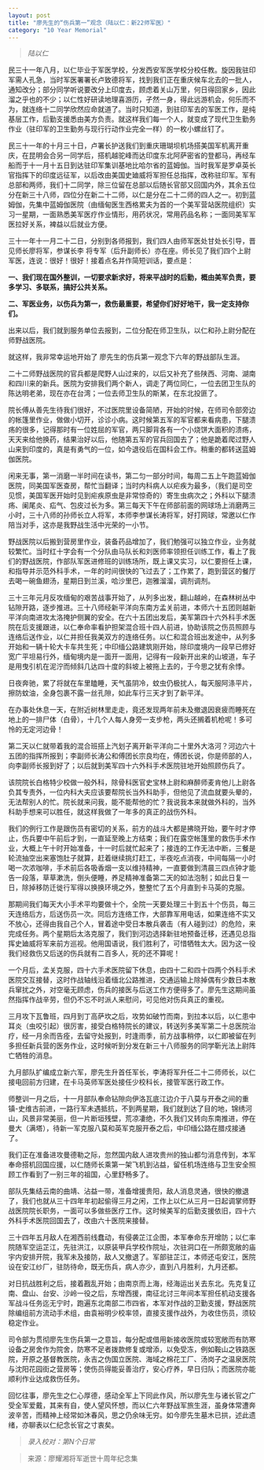 ```yaml
---
layout: post
title: "廖先生的“伤兵第一”观念（陆以仁：新22师军医）"
category: "10 Year Memorial"
---
```


> *陆以仁*

民三十一年八月，以仁毕业于军医学校，分发西安军医学校分校任教。旋因我驻印军需人孔急，当时军医署署长卢致德将军，找到我们正在重庆候车北去的一批人，通知改分；部分同学听说要改分上印度去，顾虑着关山万里，何日得回家乡，因此溜之乎也的不少；以仁性好研读地理喜游历，孑然一身，得此远游机会，何乐而不为，就连络十二同学欣然应命就道了。当时只知道，到驻印军去的军医工作，是纯基层工作，后勤支援悉由美方负责。就这样我们每一个人，就变成了现代卫生勤务作业（驻印军的卫生勤务与现行行动作业完全一样）的一枚小螺丝钉了。

民三十一年的十月三十日，卢署长护送我们到重庆珊瑚坝机场搭美国军机离开重庆，在昆明会合另一同学后，搭机越驼峰而达印度东北阿萨密省的登都马，再经车船而于十一月十五日到达驻印军集训基地比哈尔省的蓝姆伽。当时我军是罗卓英长官指挥下的印度远征军，以后改由美国史廸威将军担任总指挥，改称驻印军。军有总部和两师，我们十二同学，除三位留在总部以后随长官部又回国内外，其余五位分在新三十八师，四位分在新二十二师，以仁是分在二十二师的四人之一。初到蓝姆伽，先集中蓝姆伽医院（由缅甸医生西格累夫为首的一个美军营站医院组织）实习一星期，一面熟悉美军医疗作业情形，用药状况，常用药品名称；一面同美军军医拉好关系，裨益以后就业方便。

三十一年十一月二十二日，分别到各师报到，我们四人由师军医处甘处长引导，晋见师长廖将军，参谋长李 将专军（后升副师长）亦在座。师长见了我们四个上尉军医，连说：很好！很好！接着点名并作简短训话，要点是：

**一、我们现在国外整训，一切要求新求好，将来平战时的后勤，概由美军负责，要多学习、多联系，搞好公共关系。**

**二、军医业务，以伤兵为第一，救伤最重要，希望你们好好地干，我一定支持你们。**

出来以后，我们就到服务单位去报到，二位分配在师卫生队，以仁和孙上尉分配在师野战医院。

就这样，我非常幸运地开始了 廖先生的伤兵第一观念下六年的野战部队生涯。

二十二师野战医院的官兵都是爬野人山过来的，以后又补充了些陕西、河南、湖南和四川来的新兵。医院为安排我们两个新人，调走了两位同仁，一位去团卫生队的陈达明老弟，现在亦在台湾；一位去师卫生队的斯某，在东北投匪了。

院长傅从善先生待我们很好，不过医院里设备简陋，开始的时候，在师司令部旁边的帐篷里作业，做做小切开，诊诊小病。这时候第五军的军官都来看病患，下腿溃疡的很多，记得那时有一位姓屈的军官，两只脚背各有一个小烧饼大面积的溃疡，天天来给他换药，结果治好以后，他随第五军的官兵回国去了；他是跪着爬过野人山来到印度的，真是有勇气的一位，如今退役后在国科会工作。稍重的都转送蓝姆伽医院。

闲来无事，第一消磨一半时间在读书，第二匀一部分时间，每周二五上午跑蓝姆伽医院，同美国军医查房，帮忙当翻译；当时内科病人以疟疾为最多，（我们是司空见惯，美国军医开始时见到疟疾原虫是非常惊奇的）寄生虫病次之；外科以下腿溃疡、阑尾炎、疝气、包皮过长为多。第三每天下午在师部前面的网球场上消磨两三小时，三十八师的孙师长立人将军，本师李参谋长涛将军，好打网球，常邀以仁作陪当对手，这亦是我野战生活中光荣的一小节。

野战医院以后搬到营房里作业，装备药品增加了，我们勉强可以独立作业，业务就较繁忙。当时红十字会有一个分队由马队长和刘医师率领担任训练工作，看上了我们的野战医院，作部队军医进修班的训练场所，既上课又实习，以仁要担任上课，和指导并示范外科手术，一年的时间很快的飞过去了；工作累了，跑到营区的餐厅去喝一碗鱼翅汤，星期日到兰溪，哈沙里巴，迦雅溜溜，调剂调剂。


三十三年元月反攻缅甸的艰苦战事开始了，从列多出发，翻山越岭，在森林树丛中钻隙开路，逐步推进。三十八师经新平洋向东南方孟关前进，本师六十五团则越新平洋向南进攻太洛掩护侧翼的安全。在六十五团出发后，美军第四十六外科手术医院在后支援跟进，以仁奉命率看护担架混合班十四人前进，协助该院之伤员照顾与连络后送作业，以仁并担任我美双方的连络任务。以仁和混合班出发途中，从列多开始和一辆十轮大卡车共生死；中印缅公路建筑刚开始，除印度境内一段早已修好宽广平坦易行外，缅甸境内是一面开一面用，记得有一段新开出来的山坡道，车子是用曳引机在泥泞而倾斜几达四十度的斜坡上被拖上去的，于今思之犹有余悸。

日夜奔驰，累了将就在车里瞌睡，天气虽阴冷，蚊虫仍极扰人，每天服阿涤平片，擦防蚊油，全身包裹不露一丝孔隙，如此车行三天才到了新平洋。

在办事处休息一天，在附近树林里走走，竟还发现两年前未及撤退因衰疲而睡死在地上的一排尸体（白骨），十几个人每人身旁一支步枪，两头还搁着机枪呢！多可怜的无定河边骨！

第二天以仁就带着我的混合班搭上汽划子离开新平洋向二十里外大洛河？河边六十五团的指挥所报到；李副师长涛公和傅团长宗良均在，傅团长说，你是师部的人，向李副师长报到好了；以后就到美军四十六外科手术医院驻地开始照顾伤兵了。

该院院长白格特少校做一般外科，除骨科医官史宝林上尉和麻醉师麦肯他儿上尉各负其专责外，一位内科大夫应该要帮院长当外科助手，但他见了流血就要头晕的，无法帮别人的忙。院长就来问我，能不能帮他的忙？我说我本来就做外科的，当外科助手想来可以胜任，就这样我做了一年多的真正的战伤外科。

我们的例行工作是跟伤员有密切的关系，前方的战斗大都是拂晓开始，要午时才停止，伤兵要中午前后才到，一直延至晚上方结束；我们在露空帐篷里的救伤手术作业，大概上午十时开始准备，十一时后就忙起来了；接连的工作无法中断，三餐是轮流抽空出来塞饱肚子就算，赶着继续挑灯赶工，半夜吃点消夜，中间每隔一小时喝一次浓咖啡，手术前后各吸香烟一支以维持精神，一直要做到清晨三四点钟才能告一段落，草草漱洗，倒头便睡，养足精神准备第二天的如法泡制；如此日复一日，除掉移防迁徙行军得以换换环境之外，整整忙了五个月直到卡马英的克服。

那期间我们每天大小手术平均要做十个，全院一天要处理三十到五十个伤员，每三天连络后方，后送伤员一次。同后方连络工作，大部靠军用电话，如果连络不实又不放心，还得由我自己个人，冒着途中受日本散兵袭击（有人碰到过）的危险，来完成任务。两个星期后太洛克服了，我们到河边选择新驻地预备迁移，还遇见总指挥史廸威将军来前方巡视。他用国语说，我们胜利了，可惜牺牲太大。因为这一役我们经救伤又后送的伤兵就有二百多人，死的还不算呢！

一个月后，孟关克服，四十六手术医院留下休息，由四十二和四十四两个外科手术医院交互接替，这时作战轴线沿着缅北公路推进，交通运输上除掉偶有少数日本散兵窜扰之外，对空毫无顾虑，伤兵的接医与后送工作方便得多了。廖先生这期间虽然指挥作战辛劳，但仍不忘不时派人来慰问，可见他对伤兵真正的重视。

三月攻下瓦鲁班，四月到丁高萨坎之后，攻势如破竹而南，到拉本以后，以仁患中耳炎（虫咬引起）很厉害，接受白格特院长的建议，转送列多美军第二十总医院治疗，经一月余而告痊，去留守处报到，时逢雨季，前方战事稍停，以仁即被留在列多担任新兵营的医务作业，这时候听到分发在新三十八师服务的同学靳光法上尉阵亡牺牲的消息。

九月部队扩编成立新六军，廖先生升首任军长，李涛将军升任二十二师师长，以仁接电回前方归建，在卡马英师军医处接任少校科长，接管军医行政工作。

师整训一月之后，十一月部队奉命钻隙向伊洛瓦底江边介于八莫与开泰之间的重镇-史维古前进，一路行军未遇抵抗，不到两星期，我们就到达了目的地，锦绣河山，风景非常美丽，但一片断垣残壁，荒凉凄绝，不久我们又转向东南推进，停在曼大（满塔），待新一军克服八莫和英军克服开泰之后，中印缅公路在腊戍接通了。

我们正在准备进攻曼德勒之际，忽然国内敌人进攻贵州的独山都匀消息传到，本军奉命搭机回国应援，以仁随师长乘第一架飞机到沾益，留任机场连络与卫生安全照顾工作看到了一别三年的祖国，心里舒畅多了。

部队先集结云南的曲靖、沾益一带，准备增援贵阳，敌人消息灵通，很快的撤退了，我们也就从三十四年年初起偷得三月之闲，工作上以仁从三月一日起调掌师野战医院院长职务，一面可以多做些医疗工作。这时候美军的后勤支援依旧，四十六外科手术医院回国去了，改由六十医院来接替。

三十四年五月敌人在湘西前线蠢动，有侵袭芷江企图，本军奉命东开增防；以仁率院随军空运芷江，先驻洪江，以原装甲兵学校作院址，次驻洞口在一所颇宽敞的庙宇内安排开院，我军未及接防，敌人又撤退了。军部驻芷江，本师还屯安江，医院设在安江纱厂，驻防待命，既无伤兵，病人亦少，直到八月胜利，九月还都。

对日抗战胜利之后，接着戡乱开始；由南京而上海，经海运出关去东北。先克复辽南、盘山、台安、沙岭一役之后，东增西援，南征北讨三年间本军担任机动支援各军战斗任务迄无宁时，跑遍东北南部二市四省，本军对作战的卫勤支援，野战医院除编组前方流动手术组，由袁裕明少校率领，直接支援作战外，为收住伤员，须较稳定作业。

司令部为贯彻廖先生伤兵第一之意旨，每分配或借用新接收医院或较宽敞而有防寒设备之房舍作为院舍，防寒不足者拨款修复或增添，以免受冻，例如鞍山之铁路医院，开原之基督教医院，永吉之伪国立医院、海域之棉花工厂、汤岗子之温泉医院与沈阳花园街之营房等；使伤员得能妥善治疗，安心疗养，早日归队；而医院亦能顺利作业达成救伤任务。

回忆往事，廖先生之仁心厚德，感动全军上下同此作风，所以廖先生与诸长官之广受全军爱戴，其来有自，使人望风怀想，而以仁六年野战军旅生涯，虽身体常遭奔波辛苦，而精神上经常如沐春风，思之仍余味无穷。如今廖先生墓木已拱，述此遗绪，亦聊表以仁纪念长官之寸衷矣。

> *录入校对：第N个日常*

> 来源：廖耀湘将军逝世十周年纪念集